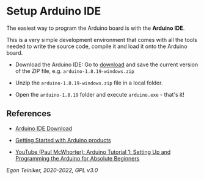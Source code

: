# Setup Arduino IDE

The easiest way to program the Arduino board is with the **Arduino IDE**. 

This is a very simple development environment that comes with all the tools needed 
to write the source code, compile it and load it onto the Arduino board.

* Download the Arduino IDE: Go to [download](https://www.arduino.cc/en/software) and
    save the current version of the ZIP file, e.g. `arduino-1.8.19-windows.zip`

* Unzip the `arduino-1.8.19-windows.zip` file in a local folder.

* Open the `arduino-1.8.19` folder and execute `arduino.exe` - that's it!



## References

* [Arduino IDE Download](https://www.arduino.cc/en/software)
* [Getting Started with Arduino products](https://www.arduino.cc/en/Guide)

* [YouTube (Paul McWhorter): Arduino Tutorial 1: Setting Up and Programming the Arduino for Absolute Beginners](https://youtu.be/fJWR7dBuc18)


*Egon Teiniker, 2020-2022, GPL v3.0* 